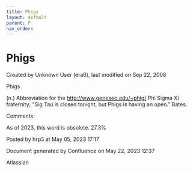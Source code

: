 ```yaml
---
title: Phigs
layout: default
parent: P
nav_order:
---
```


# Phigs

Created by  Unknown User (era6), last modified on Sep 22, 2008

Phigs

(n.) Abbreviation for the http://www.geneseo.edu/~phig/ Phi Sigma Xi fraternity; &quot;Sig Tau is closed tonight, but Phigs is having an open.&quot; Bates.

Comments:

As of 2023, this word is obsolete. 27.3% 

Posted by hrp5 at May 05, 2023 17:17

Document generated by Confluence on May 22, 2023 12:37

Atlassian

